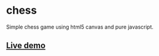 # chess
Simple chess game using html5 canvas and pure javascript.

## [Live demo](https://cdn.rawgit.com/KonstantinSimeonov/chess/tree/master/src)